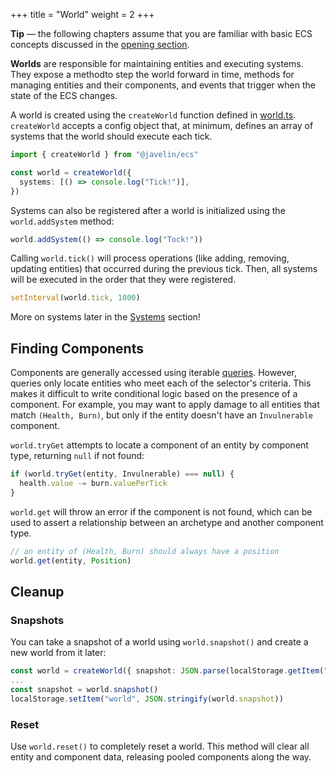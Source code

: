 +++
title = "World"
weight = 2
+++

<aside>
  <p>
    <strong>Tip</strong> — the following chapters assume that you are familiar with basic ECS concepts discussed in the <a href="/ecs">opening section</a>.
  </p>
</aside>

**Worlds** are responsible for maintaining entities and executing systems. They expose a methodto step the world forward in time, methods for managing entities and their components, and events that trigger when the state of the ECS changes.

A world is created using the `createWorld` function defined in [world.ts](https://github.com/3mcd/javelin/blob/master/packages/ecs/src/world.ts). `createWorld` accepts a config object that, at minimum, defines an array of systems that the world should execute each tick.

```typescript
import { createWorld } from "@javelin/ecs"

const world = createWorld({
  systems: [() => console.log("Tick!")],
})
```

Systems can also be registered after a world is initialized using the `world.addSystem` method:

```typescript
world.addSystem(() => console.log("Tock!"))
```

Calling `world.tick()` will process operations (like adding, removing, updating entities) that occurred during the previous tick. Then, all systems will be executed in the order that they were registered.

```typescript
setInterval(world.tick, 1000)
```

More on systems later in the [Systems](/ecs/systems) section!

## Finding Components

Components are generally accessed using iterable [queries](/ecs/systems/#querying-and-iteration). However, queries only locate entities who meet each of the selector's criteria. This makes it difficult to write conditional logic based on the presence of a component. For example, you may want to apply damage to all entities that match `(Health, Burn)`, but only if the entity doesn't have an `Invulnerable` component.

`world.tryGet` attempts to locate a component of an entity by component type, returning `null` if not found:

```typescript
if (world.tryGet(entity, Invulnerable) === null) {
  health.value -= burn.valuePerTick
}
```

`world.get` will throw an error if the component is not found, which can be used to assert a relationship between an archetype and another component type.

```typescript
// an entity of (Health, Burn) should always have a position
world.get(entity, Position)
```

## Cleanup

### Snapshots

You can take a snapshot of a world using `world.snapshot()` and create a new world from it later:

```typescript
const world = createWorld({ snapshot: JSON.parse(localStorage.getItem("world")) })
...
const snapshot = world.snapshot()
localStorage.setItem("world", JSON.stringify(world.snapshot))
```

### Reset

Use `world.reset()` to completely reset a world. This method will clear all entity and component data, releasing pooled components along the way.

